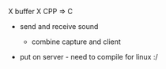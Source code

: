 X buffer
X CPP => C


- send and receive sound
    - combine capture and client

- put on server - need to compile for linux :/